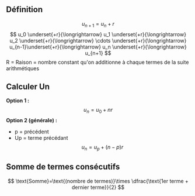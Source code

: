 
## Définition

$$
u_{n+1}=u_n+r
$$
$$
u_0 \underset{+r}{\longrightarrow} u_1 \underset{+r}{\longrightarrow} u_2 \underset{+r}{\longrightarrow} \cdots \underset{+r}{\longrightarrow} u_{n-1}\underset{+r}{\longrightarrow} u_n \underset{+r}{\longrightarrow} u_{n+1}
$$
R = Raison = nombre constant qu'on additionne à chaque termes de la suite arithmétiques

## Calculer Un

**Option 1 :**
$$
u_n=u_0+nr
$$
**Option 2 (générale) :**

- p = précédent
- Up = terme précédant
$$
u_n=u_p+(n-p)r
$$
## Somme de termes consécutifs
$$
\text{Somme}=\text{(nombre de termes)}\times \dfrac{\text{1er terme + dernier terme}}{2}
$$
